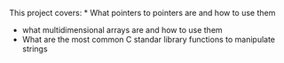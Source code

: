 This project covers: * What pointers to pointers are and how to use them
* what multidimensional arrays are and how to use them
* What are the most common C standar library functions to manipulate strings